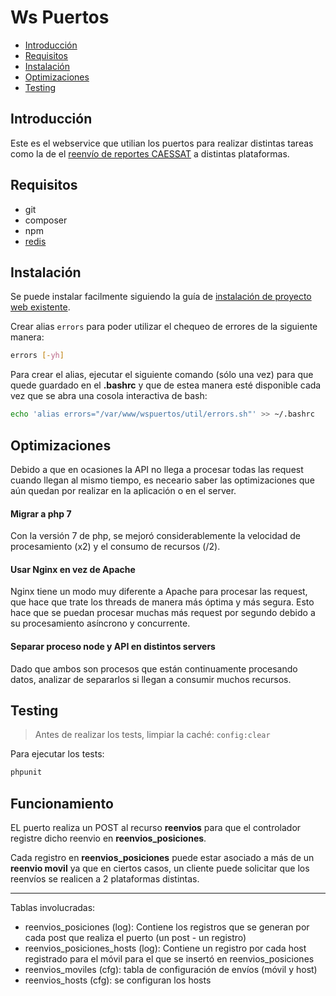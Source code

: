 # Ws Puertos

- [Introducción](#introduccion)
- [Requisitos](#requisitos)
- [Instalación](#instalacion)
- [Optimizaciones](#optimizaciones)
- [Testing](#testing)


<a name="introduccion"></a>
## Introducción

Este es el webservice que utilian los puertos para realizar distintas tareas como la de el [reenvío de reportes CAESSAT][reenvios-caessat] a distintas plataformas.

<a name="requisitos"></a>
## Requisitos

- git
- composer
- npm
- [redis][redis]

<a name="instalacion"></a>
## Instalación

Se puede instalar facilmente siguiendo la guía de [instalación de proyecto web existente][guia-instalacion].

Crear alias `errors` para poder utilizar el chequeo de errores de la siguiente manera:

```bash
errors [-yh]
```
Para crear el alias, ejecutar el siguiente comando (sólo una vez) para que quede guardado en el **.bashrc** y que de estea manera esté disponible cada vez que se abra una cosola interactiva de bash:

```bash
echo 'alias errors="/var/www/wspuertos/util/errors.sh"' >> ~/.bashrc
```

<a name="optimizaciones"></a>
## Optimizaciones

Debido a que en ocasiones la API no llega a procesar todas las request cuando llegan al mismo tiempo, es neceario saber las optimizaciones que aún quedan por realizar en la aplicación o en el server.

#### Migrar a php 7

Con la versión 7 de php, se mejoró considerablemente la velocidad de procesamiento (x2) y el consumo de recursos (/2).

#### Usar Nginx en vez de Apache

Nginx tiene un modo muy diferente a Apache para procesar las request, que hace que trate los threads de manera más óptima y más segura. Esto hace que se puedan procesar muchas más request por segundo debido a su procesamiento asíncrono y concurrente.

#### Separar proceso node y API en distintos servers

Dado que ambos son procesos que están continuamente procesando datos, analizar de separarlos si llegan a consumir muchos recursos.

<a name="testing"></a>
## Testing

> Antes de realizar los tests, limpiar la caché: `config:clear`

Para ejecutar los tests:

```bash
phpunit
```

## Funcionamiento

EL puerto realiza un POST al recurso **reenvios** para que el controlador registre dicho reenvio en **reenvios_posiciones**.

Cada registro en **reenvios_posiciones** puede estar asociado a más de un **reenvio movil** ya que en ciertos casos, un cliente puede solicitar que los reenvíos se realicen a 2 plataformas distintas.

------

Tablas involucradas:

- reenvios_posiciones (log): Contiene los registros que se generan por cada post que realiza el puerto (un post - un registro)
- reenvios_posiciones_hosts (log): Contiene un registro por cada host registrado para el móvil para el que se insertó en reenvios_posiciones
- reenvios_moviles (cfg): tabla de configuración de envíos (móvil y host)
- reenvios_hosts (cfg): se configuran los hosts

 [reenvios-caessat]: /Reenvios-de-posiciones
 [guia-instalacion]: /Web/Creacion-proyecto-web#instalacion-proyectos
 [redis]: /Software-de-terceros/Redis#instalacion
